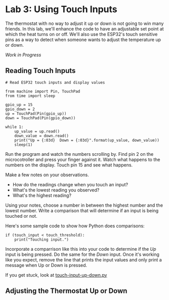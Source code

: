 # Lab 3: Using Touch Inputs
The thermostat with no way to adjust it up or down is not going to win many friends. In this lab, we'll enhance the code to have an adjustable set point at which the heat turns on or off. We'll also use the ESP32's touch sensitive pins as a way to detect when someone wants to adjust the temperature up or down.

_Work in Progress_

## Reading Touch Inputs

```
# Read ESP32 touch inputs and display values

from machine import Pin, TouchPad
from time import sleep

gpio_up = 15
gpio_down = 2
up = TouchPad(Pin(gpio_up))
down = TouchPad(Pin(gpio_down))

while 1:
    up_value = up.read()
    down_value = down.read()
    print("Up = {:03d}  Down = {:03d}".format(up_value, down_value))
    sleep(1)
```

Run the program and watch the numbers scrolling by. Find pin 2 on the microcotroller and press your finger against it. Watch what happens to the numbers on the display. Touch pin 15 and see what happens.

Make a few notes on your observations.

* How do the readings change when you touch an input?
* What's the lowest reading you observed?
* What's the highest reading?

Using your notes, choose a number in between the highest number and the lowest number. Write a comparison that will determine if an input is being touched or not.

Here's some sample code to show how Python does comparisons:

```
if (touch_input < touch_threshold):
    print("Touching input.")
```

Incorporate a comparrison like this into your code to determine if the _Up_ input is being pressed. Do the same for the _Down_ input. Once it's working like you expect, remove the line that prints the input values and only print a message when Up or Down is pressed.

If you get stuck, look at [touch-input-up-down.py](https://github.com/DavesCodeMusings/smart-thermostat-lab/blob/main/solutions/touch-input-up-down.py)

## Adjusting the Thermostat Up or Down


